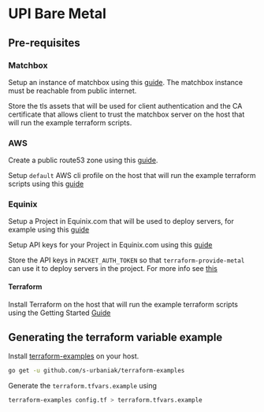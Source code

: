 # UPI Bare Metal

## Pre-requisites

### Matchbox

Setup an instance of matchbox using this [guide][coreos-matchbox-getting-started]. The matchbox instance must be reachable from public internet.

Store the tls assets that will be used for client authentication and the CA certificate that allows client to trust the matchbox server on the host that will run the example terraform scripts.

### AWS

Create a public route53 zone using this [guide][aws-create-public-route53-zone].

Setup `default` AWS cli profile on the host that will run the example terraform scripts using this [guide][aws-cli-configure-creds]

### Equinix

Setup a Project in Equinix.com that will be used to deploy servers, for example using this [guide][equinix-deploy-server]

Setup API keys for your Project in Equinix.com using this [guide][equinix-api-keys]

Store the API keys in `PACKET_AUTH_TOKEN` so that `terraform-provide-metal` can use it to deploy servers in the project. For more info see [this][terraform-provider-metal-auth]

#### Terraform

Install Terraform on the host that will run the example terraform scripts using the Getting Started [Guide][terraform-getting-started]

## Generating the terraform variable example

Install [terraform-examples][terraform-examples] on your host.

```sh
go get -u github.com/s-urbaniak/terraform-examples
```

Generate the `terraform.tfvars.example` using

```sh
terraform-examples config.tf > terraform.tfvars.example
```

[aws-cli-configure-creds]: https://docs.aws.amazon.com/cli/latest/userguide/cli-configure-files.html
[aws-create-public-route53-zone]: https://docs.aws.amazon.com/Route53/latest/DeveloperGuide/CreatingHostedZone.html
[coreos-matchbox-getting-started]: https://matchbox.psdn.io/getting-started/
[equinix-api-keys]: https://metal.equinix.com/developers/docs/accounts/users/
[equinix-deploy-server]: https://metal.equinix.com/developers/docs/deploy/
[terraform-examples]: https://github.com/s-urbaniak/terraform-examples#terraform-examples
[terraform-getting-started]: https://learn.hashicorp.com/terraform/getting-started/install.html
[terraform-provider-metal-auth]: https://registry.terraform.io/providers/equinix/metal/latest/docs#auth_token
